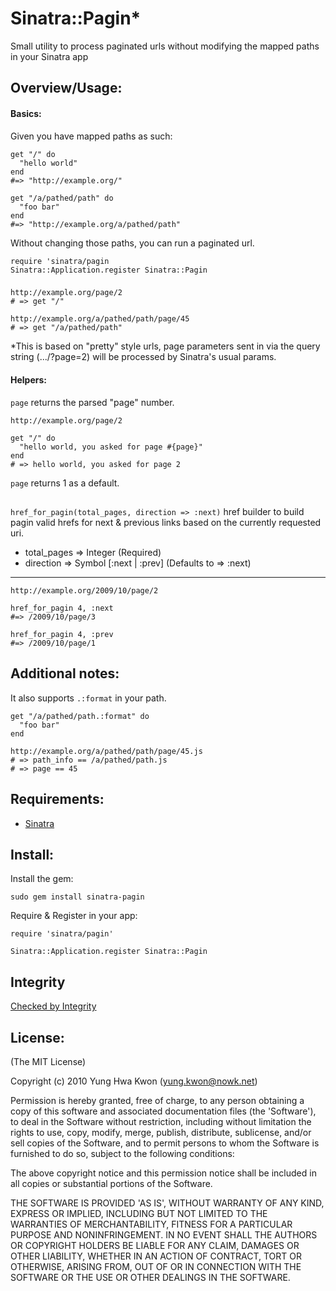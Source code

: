 Sinatra::Pagin*
=

Small utility to process paginated urls without modifying the mapped paths in your Sinatra app

## Overview/Usage:


#### Basics:

Given you have mapped paths as such:

    get "/" do
      "hello world"
    end
    #=> "http://example.org/"
    
    get "/a/pathed/path" do
      "foo bar"
    end
    #=> "http://example.org/a/pathed/path"

Without changing those paths, you can run a paginated url. 

    require 'sinatra/pagin
    Sinatra::Application.register Sinatra::Pagin

###  

    http://example.org/page/2
    # => get "/"
    
    http://example.org/a/pathed/path/page/45
    # => get "/a/pathed/path"

*This is based on "pretty" style urls, page parameters sent in via the query string (.../?page=2) will be processed by Sinatra's usual params.

#### Helpers:

`page` returns the parsed "page" number.

    http://example.org/page/2
    
    get "/" do
      "hello world, you asked for page #{page}"
    end
    # => hello world, you asked for page 2

`page` returns 1 as a default.

##  

`href_for_pagin(total_pages, direction => :next)` href builder to build pagin valid hrefs for next & previous links based on the currently requested uri.

- total_pages => Integer (Required)
- direction => Symbol [:next | :prev] \(Defaults to => :next)

---
    http://example.org/2009/10/page/2
    
    href_for_pagin 4, :next
    #=> /2009/10/page/3
    
    href_for_pagin 4, :prev
    #=> /2009/10/page/1

## Additional notes:

It also supports `.:format` in your path.

    get "/a/pathed/path.:format" do
      "foo bar"
    end
    
    http://example.org/a/pathed/path/page/45.js
    # => path_info == /a/pathed/path.js
    # => page == 45

## Requirements:

* [Sinatra](http://www.sinatrarb.com/)

## Install:

Install the gem:

    sudo gem install sinatra-pagin

Require & Register in your app:

    require 'sinatra/pagin'

    Sinatra::Application.register Sinatra::Pagin

## Integrity

[Checked by Integrity](http://ci.damncarousel.com)

## License:

(The MIT License)

Copyright (c) 2010 Yung Hwa Kwon (yung.kwon@nowk.net)

Permission is hereby granted, free of charge, to any person obtaining
a copy of this software and associated documentation files (the
'Software'), to deal in the Software without restriction, including
without limitation the rights to use, copy, modify, merge, publish,
distribute, sublicense, and/or sell copies of the Software, and to
permit persons to whom the Software is furnished to do so, subject to
the following conditions:

The above copyright notice and this permission notice shall be
included in all copies or substantial portions of the Software.

THE SOFTWARE IS PROVIDED 'AS IS', WITHOUT WARRANTY OF ANY KIND,
EXPRESS OR IMPLIED, INCLUDING BUT NOT LIMITED TO THE WARRANTIES OF
MERCHANTABILITY, FITNESS FOR A PARTICULAR PURPOSE AND NONINFRINGEMENT.
IN NO EVENT SHALL THE AUTHORS OR COPYRIGHT HOLDERS BE LIABLE FOR ANY
CLAIM, DAMAGES OR OTHER LIABILITY, WHETHER IN AN ACTION OF CONTRACT,
TORT OR OTHERWISE, ARISING FROM, OUT OF OR IN CONNECTION WITH THE
SOFTWARE OR THE USE OR OTHER DEALINGS IN THE SOFTWARE.
